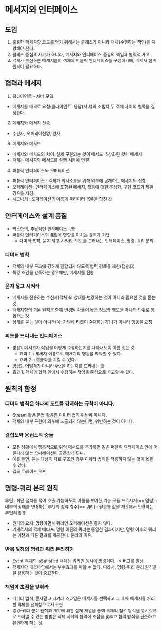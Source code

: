# 메세지와 인터페이스

## 도입

1. 훌륭한 객체지향 코드를 얻기 위해서는 클래스가 아니라 객체(수행하는 책임)을 지향해야 한다.
2. 클래스 중심의 사고가 아니라, 메세지와 인터페이스 중심의 책임과 협력적 사고
3. 객체가 수신하는 메세지들이 객체의 퍼블릭 인터페이스를 구성하기에, 메세지 설계 원칙이 필요하다.


## 협력과 메세지

1. 클라이언트 - 서버 모델
- 메세지를 매개로 요청(클라이언트) 응답(서버)의 조합이 두 객체 사이의 협력을 결정한다.

2. 메세지와 메세지 전송

- 수신자, 오퍼레이션명, 인자

3. 메세지와 메서드

- 메세지와 메서드의 차이, 실제 구현되는 것이 메서드 추상화된 것이 메세지
- 객체는 메시지와 메서드를 실행 시점에 연결

4. 퍼블릭 인터페이스와 오퍼레이션

- 퍼블릭 인터페이스 : 객체가 의사소통을 위해 외부에 공개하는 메세지의 집합 
- 오퍼레이션 : 인터페이스에 포함된 메세지, 행동에 대한 추상화, 구현 코드가 제왼 경우를 지칭
- 시그니처 : 오퍼레이션의 이름과 파라미터 목록을 합친 것

## 인터페이스와 설계 품질
- 최소한의, 추상적인 인터페이스 구현
- 퍼블릭 인터페이스의 품질에 영향을 미치는 원칙과 기법
  - 다미터 법칙, 묻지 말고 시켜라, 의도를 드러내는 인터페이스, 명령-쿼리 분리

### 디미터 법칙

- 객체의 내부 구조에 강하게 결합되지 않도록 협력 경로를 제한(캡슐화)
- 특정 조건을 만족하는 경우에만, 메세지를 전송

### 묻지 말고 시켜라

- 메세지를 전송하는 수신자(객체)의 상태를 변경하는 것이 아니라 필요한 것을 묻는 것.
- 객체지향의 기본 원칙은 함께 변경될 확률이 높은 정보와 행도을 하나의 단위로 통합하는 것
- 상태를 묻는 것이 아니라(예: 가방에 티켓이 존재하는가? )가 아니라 행동을 요청

### 의도를 드러내는 인터페이스

- 방법1. 메서드가 작업을 어떻게 수행하는지를 나타내도록 이름 짓는 것
  - 효과 1. : 메세지 이름으로 메세지의 행동을 파악할 수 있다.
  - 효과 2. : 캡슐화를 지킬 수 있다.
- 방법2. 어떻게가 아니라 `무엇`을 하는지를 드러내는 것
 - 효과 1. 객체가 협력 안에서 수행하는 책임을 중심으로 사고할 수 있다.

## 원칙의 함정

### 디미터 법칙은 하나의 도트를 강제하는 규칙이 아니다.
- Stream 활용 문법 활용은 디미터 법칙 위반이 아니다.
- 객체의 내부 구현이 외부에 노출되지 않는다면, 위반하는 것이 아니다.

### 결합도와 응집도의 충돌

- 모든 상황에서 맹목적으로 위임 메서드를 추가하면 같은 퍼블릭 인터페이스 안에 어울리지 않는 오퍼레이션이 공존한게 된다.
- 예를 들면, 묻는 대상이 자료 구조인 경우 디미터 법칙을 적용하지 않는 것이 옳을 수 있다.
- 결국 트레이드 오프

## 명령-쿼리 분리 원칙

루틴 : 어떤 절차를 묶어 호출 가능하도록 이름을 부여한 기능 모듈
프로시저(== 명령) : 내부의 상태를 변경하는 루틴의 종류
함수(== 쿼리) : 필요한 값을 계산해서 반환하는 루틴의 종류

- 원칙의 요지: 명령이면서 쿼리인 오퍼레이션은 좋지 않다.
- 기계로서의 객체 메타포: 명령 이전의 쿼리는 동일한 결과이지만, 명령 이후의 쿼리는 이전과 다른 결과를 제공한다. 분리의 이유.

### 반복 일정의 명령과 쿼리 분리하기
- Event 객체의 isSatisfied 객체는 쿼리인 동시에 명령이다. -> 버그를 발생
- 객체지향 패러다임에서는 부수효과를 피할 수 없다. 따라서, 명령-쿼리 분리 원칙을 잘 활용하는 것이 중요하다.

### 책임에 초점을 맞춰라

- 디미터 법칙, 묻지말고 시켜라 스타일은 메세지를 선택하고 그 후에 매세지를 처리할 객체를 선책함으로서 구현
- 명령-쿼리 분리 원칙과 계약에 의한 설계 개념을 통해 객체의 협력 방식을 명시적으로 드러낼 수 있는 방법은 객체 사이의 협력에 초점을 맞추고 협력 방식을 단순하고 유연하게 하는 것.

